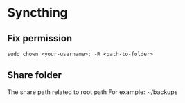 # Syncthing

## Fix permission

`sudo chown <your-username>: -R <path-to-folder>`

## Share folder

The share path related to root path
For example: ~/backups
